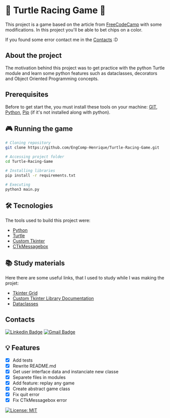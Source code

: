 # 🏁 Turtle Racing Game 🏁

This project is a game based on the article from [FreeCodeCamp](https://www.freecodecamp.org/news/how-to-make-racing-game-using-python/) with some modifications. In this project you'll be able to bet chips on a color.

If you found some error contact me in the [Contacts](#contacts) :D

## About the project

The motivation behind this project was to get practice with the python Turtle module and learn some python features such as dataclasses, decorators and Object Oriented Programming concepts.

## Prerequisites

Before to get start the, you must install these tools on your machine:
[GIT](https://git-scm.com/), [Python](https://www.python.org/), [Pip](https://pip.pypa.io/en/stable/installation/) (if it's not installed along with python).

## 🎮 Running the game

```bash
# Cloning repository
git clone https://github.com/EngComp-Henrique/Turtle-Racing-Game.git

# Accessing project folder
cd Turtle-Racing-Game

# Installing libraries
pip install -r requirements.txt

# Executing
python3 main.py
```

## 🛠 Tecnologies

The tools used to build this project were:

- [Python](https://www.python.org/)
- [Turtle](https://docs.python.org/3/library/turtle.html)
- [Custom Tkinter](https://customtkinter.tomschimansky.com/)
- [CTkMessagebox](https://github.com/Akascape/CTkMessagebox/tree/main)

## 📚 Study materials

Here there are some useful links, that I used to study while I was making the projet:

* [Tkinter Grid](https://www.pythontutorial.net/tkinter/tkinter-grid/)
* [Custom Tkinter Library Documentation](https://github.com/TomSchimansky/CustomTkinter)
* [Dataclasses](https://realpython.com/python-data-classes/)



## Contacts

[![Linkedin Badge](https://img.shields.io/badge/-Luis_Henrique-blue?style=flat-square&logo=Linkedin&logoColor=white&link=https://www.linkedin.com/in/luis-henrique-l-santos/)](https://www.linkedin.com/in/luis-henrique-l-santos/) [![Gmail Badge](https://img.shields.io/badge/-henrique.santos.lhls@gmail.com-c14438?style=flat-square&logo=Gmail&logoColor=white&link=mailto:henrique.santos.lhls@gmail.com)](mailto:henrique.santos.lhls@gmail.com)


## 💡 Features

- [x] Add tests
- [x] Rewrite README.md 
- [x] Get user interface data and instanciate new classe
- [x] Separete files in modules
- [x] Add feature: replay any game
- [x] Create abstract game class
- [x] Fix quit error
- [x] Fix CTkMessagebox error

[![License: MIT](https://img.shields.io/badge/License-MIT-green.svg)](https://opensource.org/licenses/MIT)

